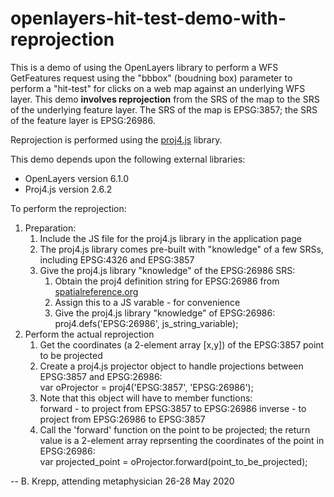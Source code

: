 # openlayers-hit-test-demo-with-reprojection

This is a demo of using the OpenLayers library to perform a WFS GetFeatures request using the "bbbox" (boudning box) parameter to perform a "hit-test" for clicks on a web map against an underlying WFS layer. This demo __involves reprojection__ from the SRS of the map to the SRS of the underlying feature layer. The SRS of the map is EPSG:3857; the SRS of the feature layer is EPSG:26986.

Reprojection is performed using the [proj4.js](http://proj4js.org) library.

This demo depends upon the following external libraries:
* OpenLayers version 6.1.0
* Proj4.js version 2.6.2

To perform the reprojection:
1. Preparation:
     1. Include the JS file for the proj4.js library in the application page
     2. The proj4.js library comes pre-built with "knowledge" of a few
        SRSs, including EPSG:4326 and EPSG:3857
     3. Give the proj4.js library "knowledge" of the EPSG:26986 SRS:
         1. Obtain the proj4 definition string for EPSG:26986 from [spatialreference.org](https://spatialreference.org/ref/epsg/26986/proj4/)
         2. Assign this to a JS varable - for convenience
         3. Give the proj4.js library "knowledge" of EPSG:26986:  
            proj4.defs('EPSG:26986', js_string_variable);
2. Perform the actual reprojection
     1. Get the coordinates (a 2-element array [x,y]) of the EPSG:3857 point to be projected
     2. Create a proj4.js projector object to handle projections between EPSG:3857 and EPSG:26986:  
        var oProjector = proj4('EPSG:3857', 'EPSG:26986');
     3. Note that this object will have to member functions:  
             forward - to project from EPSG:3857 to EPSG:26986 
             inverse - to project from EPSG:26986 to EPSG:3857
     4. Call the 'forward' function on the point to be projected;
        the return value is a 2-element array reprsenting the coordinates of the
        point in EPSG:26986:  
        var projected_point = oProjector.forward(point_to_be_projected);

-- B. Krepp, attending metaphysician
26-28 May 2020
